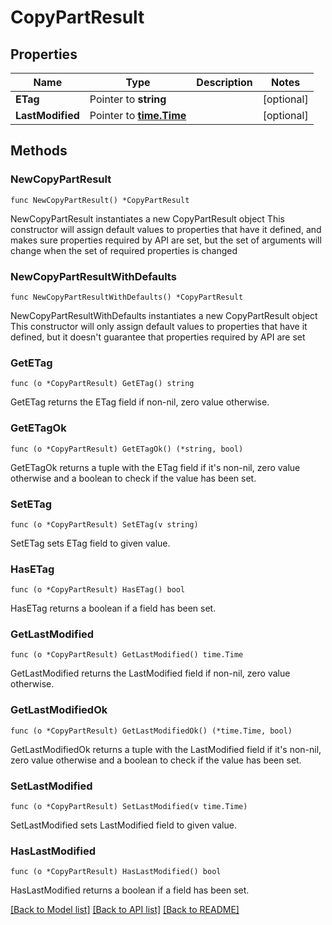 # CopyPartResult

## Properties

Name | Type | Description | Notes
------------ | ------------- | ------------- | -------------
**ETag** | Pointer to **string** |  | [optional] 
**LastModified** | Pointer to [**time.Time**](time.Time.md) |  | [optional] 

## Methods

### NewCopyPartResult

`func NewCopyPartResult() *CopyPartResult`

NewCopyPartResult instantiates a new CopyPartResult object
This constructor will assign default values to properties that have it defined,
and makes sure properties required by API are set, but the set of arguments
will change when the set of required properties is changed

### NewCopyPartResultWithDefaults

`func NewCopyPartResultWithDefaults() *CopyPartResult`

NewCopyPartResultWithDefaults instantiates a new CopyPartResult object
This constructor will only assign default values to properties that have it defined,
but it doesn't guarantee that properties required by API are set

### GetETag

`func (o *CopyPartResult) GetETag() string`

GetETag returns the ETag field if non-nil, zero value otherwise.

### GetETagOk

`func (o *CopyPartResult) GetETagOk() (*string, bool)`

GetETagOk returns a tuple with the ETag field if it's non-nil, zero value otherwise
and a boolean to check if the value has been set.

### SetETag

`func (o *CopyPartResult) SetETag(v string)`

SetETag sets ETag field to given value.

### HasETag

`func (o *CopyPartResult) HasETag() bool`

HasETag returns a boolean if a field has been set.

### GetLastModified

`func (o *CopyPartResult) GetLastModified() time.Time`

GetLastModified returns the LastModified field if non-nil, zero value otherwise.

### GetLastModifiedOk

`func (o *CopyPartResult) GetLastModifiedOk() (*time.Time, bool)`

GetLastModifiedOk returns a tuple with the LastModified field if it's non-nil, zero value otherwise
and a boolean to check if the value has been set.

### SetLastModified

`func (o *CopyPartResult) SetLastModified(v time.Time)`

SetLastModified sets LastModified field to given value.

### HasLastModified

`func (o *CopyPartResult) HasLastModified() bool`

HasLastModified returns a boolean if a field has been set.


[[Back to Model list]](../README.md#documentation-for-models) [[Back to API list]](../README.md#documentation-for-api-endpoints) [[Back to README]](../README.md)


